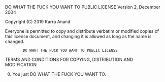 DO WHAT THE FUCK YOU WANT TO PUBLIC LICENSE
                    Version 2, December 2004

 Copyright (C) 2019 Karra Anand

 Everyone is permitted to copy and distribute verbatim or modified
 copies of this license document, and changing it is allowed as long
 as the name is changed.

            DO WHAT THE FUCK YOU WANT TO PUBLIC LICENSE
   TERMS AND CONDITIONS FOR COPYING, DISTRIBUTION AND MODIFICATION

  0. You just DO WHAT THE FUCK YOU WANT TO.